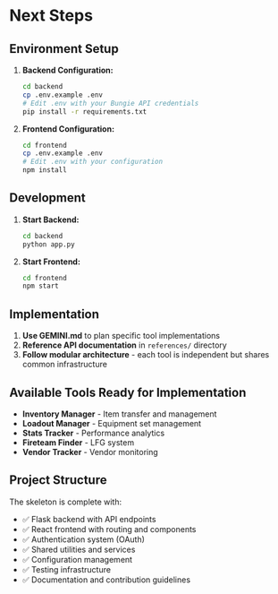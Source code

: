 # Next Steps

## Environment Setup

1. **Backend Configuration:**
   ```bash
   cd backend
   cp .env.example .env
   # Edit .env with your Bungie API credentials
   pip install -r requirements.txt
   ```

2. **Frontend Configuration:**
   ```bash
   cd frontend
   cp .env.example .env
   # Edit .env with your configuration
   npm install
   ```

## Development

1. **Start Backend:**
   ```bash
   cd backend
   python app.py
   ```

2. **Start Frontend:**
   ```bash
   cd frontend
   npm start
   ```

## Implementation

1. **Use GEMINI.md** to plan specific tool implementations
2. **Reference API documentation** in `references/` directory
3. **Follow modular architecture** - each tool is independent but shares common infrastructure

## Available Tools Ready for Implementation

- **Inventory Manager** - Item transfer and management
- **Loadout Manager** - Equipment set management  
- **Stats Tracker** - Performance analytics
- **Fireteam Finder** - LFG system
- **Vendor Tracker** - Vendor monitoring

## Project Structure

The skeleton is complete with:
- ✅ Flask backend with API endpoints
- ✅ React frontend with routing and components
- ✅ Authentication system (OAuth)
- ✅ Shared utilities and services
- ✅ Configuration management
- ✅ Testing infrastructure
- ✅ Documentation and contribution guidelines